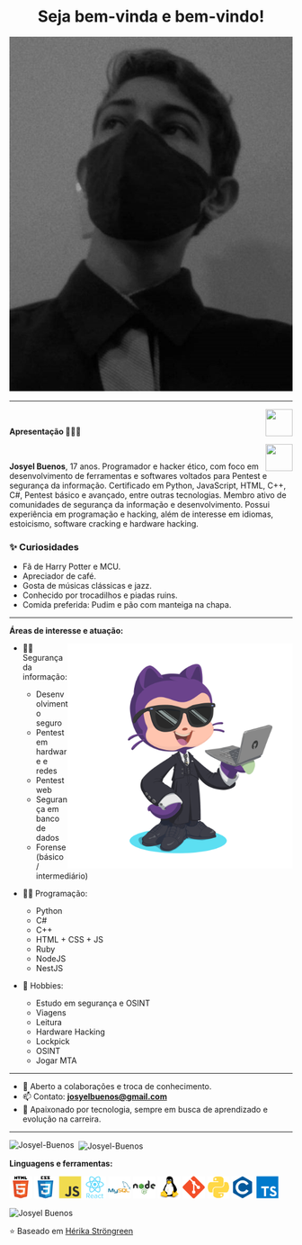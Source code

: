 <h1 align="center"> Seja bem-vinda e bem-vindo! </h1> 
<p align="center">
  <img src="imgs/Eu.jpg"/>
</p>
<hr />

<a href="https://github.com/josyelbuenos" target="_blank">
  <img align="right" src="https://cdn.iconscout.com/icon/free/png-256/github-108-438008.png" width="48px" height="48px">
</a><br />

<p align="left" > 
  <b>Apresentação 🎩🤵🏻</b>
</p>

<a href="https://www.instagram.com/josyelbueno/" target="_blank">
  <img align="right" src="https://cdn.icon-icons.com/icons2/1211/PNG/512/1491579602-yumminkysocialmedia36_83067.png" width="48px" height="48px">
</a><br />

<p align="left" >
<b>Josyel Buenos</b>, 17 anos.  
Programador e hacker ético, com foco em desenvolvimento de ferramentas e softwares voltados para Pentest e segurança da informação.  
Certificado em Python, JavaScript, HTML, C++, C#, Pentest básico e avançado, entre outras tecnologias.  
Membro ativo de comunidades de segurança da informação e desenvolvimento.  
Possui experiência em programação e hacking, além de interesse em idiomas, estoicismo, software cracking e hardware hacking.
</p>

### ✨ Curiosidades
- Fã de Harry Potter e MCU.  
- Apreciador de café.  
- Gosta de músicas clássicas e jazz.  
- Conhecido por trocadilhos e piadas ruins.  
- Comida preferida: Pudim e pão com manteiga na chapa.  

---

**Áreas de interesse e atuação:**  

<img align="right" alt="GIF" src="imgs\octocat-1702233970715.png" width="400px" />

- 👩‍💻 Segurança da informação:  
  - Desenvolvimento seguro  
  - Pentest em hardware e redes  
  - Pentest web  
  - Segurança em banco de dados  
  - Forense (básico / intermediário)  

- 👨‍💻 Programação:  
  - Python  
  - C#  
  - C++  
  - HTML + CSS + JS  
  - Ruby  
  - NodeJS  
  - NestJS  

- 👾 Hobbies:  
  - Estudo em segurança e OSINT  
  - Viagens  
  - Leitura  
  - Hardware Hacking  
  - Lockpick  
  - OSINT  
  - Jogar MTA  

---

- 💬 Aberto a colaborações e troca de conhecimento.  
- 📫 Contato: **josyelbuenos@gmail.com**  
- 💼 Apaixonado por tecnologia, sempre em busca de aprendizado e evolução na carreira.  

---

<p>
  <img align="left" src="https://github-readme-stats.vercel.app/api/top-langs/?username=josyelbuenos&layout=compact&theme=graywhite&title_color=268bd2" alt="Josyel-Buenos" />
</p>
<p>&nbsp;
  <img align="center" src="https://github-readme-stats.vercel.app/api?username=josyelbuenos&count_private=true&show_icons=true&theme=graywhite&icon_color=268bd2&title_color=268bd2" alt="Josyel-Buenos" />
</p>

**Linguagens e ferramentas:**  

<p align="left">
<img src="https://raw.githubusercontent.com/devicons/devicon/master/icons/html5/html5-original-wordmark.svg" alt="html5" width="40" height="40"/> 
<img src="https://raw.githubusercontent.com/devicons/devicon/master/icons/css3/css3-original-wordmark.svg" alt="css3" width="40" height="40"/> 
<img src="https://raw.githubusercontent.com/devicons/devicon/master/icons/javascript/javascript-original.svg" alt="javascript" width="40" height="40"/> 
<img src="https://raw.githubusercontent.com/devicons/devicon/master/icons/react/react-original-wordmark.svg" alt="react" width="40" height="40"/> 
<img src="https://raw.githubusercontent.com/devicons/devicon/master/icons/mysql/mysql-original-wordmark.svg" alt="mysql" width="40" height="40"/> 
<img src="https://raw.githubusercontent.com/devicons/devicon/master/icons/nodejs/nodejs-original-wordmark.svg" alt="nodejs" width="40" height="40"/> 
<img src="https://raw.githubusercontent.com/devicons/devicon/master/icons/linux/linux-original.svg" alt="linux" width="40" height="40" />
<img src="https://raw.githubusercontent.com/devicons/devicon/master/icons/git/git-original.svg" alt="git" width="40" height="40"/> 
<img src="https://raw.githubusercontent.com/devicons/devicon/master/icons/python/python-plain.svg" alt="Python" width="40" height="40" />
<img src="https://raw.githubusercontent.com/devicons/devicon/master/icons/c/c-plain.svg" alt="C" width="40" height="40" />
<img src="https://raw.githubusercontent.com/devicons/devicon/master/icons/typescript/typescript-plain.svg" alt="typescript" width="40" height="40" />
</p>

<p align="left"> <img src="https://komarev.com/ghpvc/?username=josyelbuenos" alt="Josyel Buenos" /> </p>

⭐️ Baseado em [Hérika Ströngreen](https://github.com/Strongreen)
